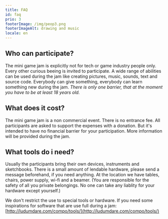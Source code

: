 ```yaml
---
title: FAQ
id: faq
prio: 3
footerImage: /img/peop3.png
footerImageAlt: drawing and music
locale: en
---
```


## Who can participate?
The mini game jam is explicitly not for tech or game industry people only. Every other curious beeing is invited to participate.
A wide range of abilities can be used during the jam like creating pictures, music, sounds, text and source code. Everybody can give something, 
everybody can learn something new during the jam. *There is only one barrier, that at the moment you have to be at least 18 years old.*

## What does it cost?
The mini game jam is a non commercial event. There is no entrance fee. All participants are asked to support the expenses with a donation. 
But it's intended to have no financial barrier for your participation. More information will be provided during the jam.

## What tools do i need?
Usually the participants bring their own devices, instruments and sketchbooks. 
There is a small amount of lendable hardware, please send a message beforehand, if you need anything.
At the location we have tables, chairs, power supply, wi-fi and a beamer. (You are responsible for the safety of all you private belongings. 
No one can take any liablity for your hardware except yourself.) 

We don't restrict the use to special tools or hardware. If you need some inspirations for software that are use full during a 
jam: [http://ludumdare.com/compo/tools/](http://ludumdare.com/compo/tools/)
